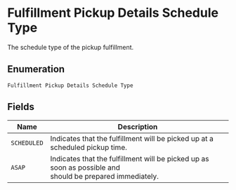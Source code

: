 
# Fulfillment Pickup Details Schedule Type

The schedule type of the pickup fulfillment.

## Enumeration

`Fulfillment Pickup Details Schedule Type`

## Fields

| Name | Description |
|  --- | --- |
| `SCHEDULED` | Indicates that the fulfillment will be picked up at a scheduled pickup time. |
| `ASAP` | Indicates that the fulfillment will be picked up as soon as possible and<br>should be prepared immediately. |

